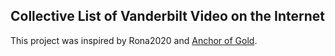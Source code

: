 ## Collective List of Vanderbilt Video on the Internet

This project was inspired by Rona2020 and [Anchor of Gold](https://opensource.microsoft.com/codeofconduct/).



